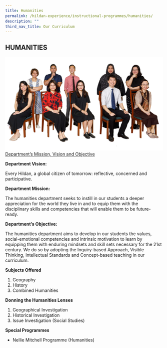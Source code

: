 ```yaml
---
title: Humanities
permalink: /hildan-experience/instructional-programmes/humanities/
description: ""
third_nav_title: Our Curriculum
---
```

HUMANITIES
----------
![](/images/Staff/humanities.jpg)
<u>Department’s Mission, Vision and Objective</u>

**Department Vision:**

<style> { margin:0;} </style>Every Hildan, a global citizen of tomorrow: reflective, concerned and participative. 

<b>Department Mission: </b>

<style> { margin:0;} </style>The humanities department seeks to instill in our students a deeper appreciation for the world they live in and to equip them with the disciplinary skills and competencies that will enable them to be future-ready. 

**Department’s Objective:**

<style> { margin:0;} </style>The humanities department aims to develop in our students the values, social-emotional competencies and intrinsic motivation to learn by equipping them with enduring mindsets and skill sets necessary for the 21st century. We do so by adopting the Inquiry-based Approach, Visible Thinking, Intellectual Standards and Concept-based teaching in our curriculum. 

**Subjects Offered** 
1. Geography
2. History 
3. Combined Humanities

**Donning the Humanities Lenses**
1. Geographical Investigation
2. Historical Investigation
3. Issue Investigation (Social Studies)

**Special Programmes**
* Nellie Mitchell Programme (Humanities)